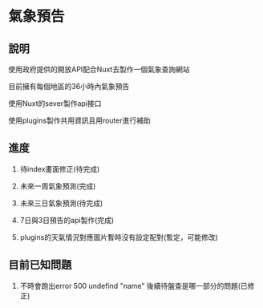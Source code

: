 # 氣象預告

## 說明

使用政府提供的開放API配合Nuxt去製作一個氣象查詢網站

目前擁有每個地區的36小時內氣象預告

使用Nuxt的sever製作api接口

使用plugins製作共用資訊且用router進行補助


## 進度

1. 待index畫面修正(待完成)

2. 未來一周氣象預測(完成)

3. 未來三日氣象預測(待完成)

4. 7日與3日預告的api製作(完成)

5. plugins的天氣情況對應圖片暫時沒有設定配對(暫定，可能修改)


## 目前已知問題

1. 不時會跑出error 500 undefind "name" 後續待盤查是哪一部分的問題(已修正)


